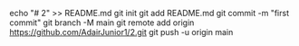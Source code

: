 echo "# 2" >> README.md
git init
git add README.md
git commit -m "first commit"
git branch -M main
git remote add origin https://github.com/AdairJunior1/2.git
git push -u origin main
